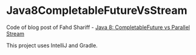 # Java8CompletableFutureVsStream
Code of blog post of Fahd Shariff - [Java 8: CompletableFuture vs Parallel Stream](http://fahdshariff.blogspot.de/2016/06/java-8-completablefuture-vs-parallel.html)

This project uses IntelliJ and Gradle.
